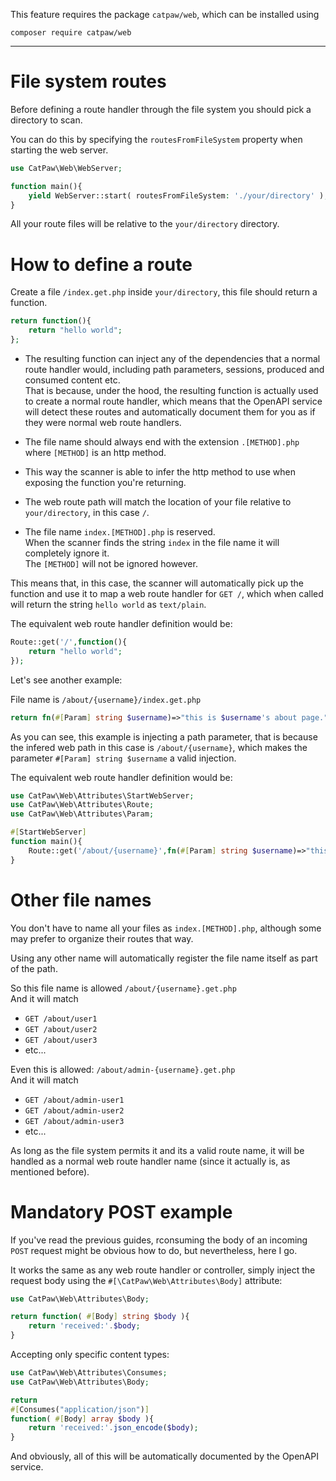 This feature requires the package `catpaw/web`, which can be installed using<br/>
```
composer require catpaw/web
```
<hr/>

# File system routes

Before defining a route handler through the file system you should pick a directory to scan.

You can do this by specifying the `routesFromFileSystem` property when starting the web server.
```php
use CatPaw\Web\WebServer;

function main(){
    yield WebServer::start( routesFromFileSystem: './your/directory' );
}
```
All your route files will be relative to the `your/directory` directory.

# How to define a route

Create a file `/index.get.php` inside  `your/directory`, this file should return a function.
```php
return function(){
    return "hello world";
};
```

- The resulting function can inject any of the dependencies that a normal route handler would, including path parameters, sessions, produced and consumed content etc.<br/>
  That is because, under the hood, the resulting function is actually used to create a normal route handler, which means that the OpenAPI service will detect these routes and automatically document them for you as if they were normal web route handlers.

- The file name should always end with the extension `.[METHOD].php` where `[METHOD]` is an http method.

- This way the scanner is able to infer the http method to use when exposing the function you're returning.

- The web route path will match the location of your file relative to `your/directory`, in this case `/`.

- The file name `index.[METHOD].php` is reserved.<br/>
  When the scanner finds the string `index` in the file name it will completely ignore it.<br/>
  The `[METHOD]` will not be ignored however.

This means that, in this case, the scanner will automatically pick up the function and use it to map a web route handler for `GET /`, which when called will return the string `hello world` as `text/plain`.

The equivalent web route handler definition would be:

```php
Route::get('/',function(){
    return "hello world";
});
```

Let's see another example:

File name is `/about/{username}/index.get.php`

```php
return fn(#[Param] string $username)=>"this is $username's about page.";
```

As you can see, this example is injecting a path parameter, that is because the infered web path in this case is `/about/{username}`, which makes the parameter `#[Param] string $username` a valid injection.

The equivalent web route handler definition would be:

```php
use CatPaw\Web\Attributes\StartWebServer;
use CatPaw\Web\Attributes\Route;
use CatPaw\Web\Attributes\Param;

#[StartWebServer]
function main(){
    Route::get('/about/{username}',fn(#[Param] string $username)=>"this is $username's about page.");
}
```

# Other file names

You don't have to name all your files as `index.[METHOD].php`, although some may prefer to organize their routes that way.


Using any other name will automatically register the file name itself as part of the path.

So this file name is allowed `/about/{username}.get.php`<br/>
And it will match 

- `GET /about/user1`
- `GET /about/user2`
- `GET /about/user3`
- etc...

Even this is allowed: `/about/admin-{username}.get.php`<br/>
And it will match

- `GET /about/admin-user1`
- `GET /about/admin-user2`
- `GET /about/admin-user3`
- etc...

As long as the file system permits it and its a valid route name, it will be handled as a normal web route handler name (since it actually is, as mentioned before).

# Mandatory POST example

If you've read the previous guides, rconsuming the body of an incoming `POST` request might be obvious how to do, but nevertheless, here I go.

It works the same as any web route handler or controller, simply inject the request body using the `#[\CatPaw\Web\Attributes\Body]` attribute:

```php
use CatPaw\Web\Attributes\Body;

return function( #[Body] string $body ){
    return 'received:'.$body;
}
```
Accepting only specific content types:

```php
use CatPaw\Web\Attributes\Consumes;
use CatPaw\Web\Attributes\Body;

return 
#[Consumes("application/json")]
function( #[Body] array $body ){
    return 'received:'.json_encode($body);
}
```

And obviously, all of this will be automatically documented by the OpenAPI service.
